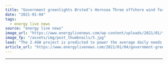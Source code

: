 ```yaml
---
title: "Government greenlights Ørsted’s Hornsea Three offshore wind farm"
date: "2021-01-04"
tags: 
  - energy live news
source: "energy live news"
image_url: "https://www.energylivenews.com/wp-content/uploads/2021/01/the_blades_for_hornsea_one_are_75m_long_-_please_credit_orsted_720x412-1.jpg"
image_fp: "/assets/img/post_thumbnails/5.jpg"
lead: "The 2.4GW project is predicted to power the average daily needs of more than two million UK households"
article_url: "https://www.energylivenews.com/2021/01/04/government-greenlights-orsteds-hornsea-three-offshore-wind-farm/"
---
```


---
